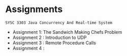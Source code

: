 # Assignments
```
SYSC 3303 Java Concurrency And Real-time System
```

* Assignment 1: The Sandwich Making Chefs Problem
* Assignment 2 : Introduction to UDP
* Assignment 3 : Remote Procedure Calls
* Assignment 4 : 
